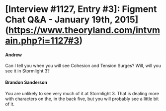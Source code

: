 # [Interview #1127, Entry #3]: Figment Chat Q&A - January 19th, 2015](https://www.theoryland.com/intvmain.php?i=1127#3)

#### Andrew

Can I tell you when you will see Cohesion and Tension Surges? Will, will you see it in Stormlight 3?

#### Brandon Sanderson

You are unlikely to see very much of it at Stormlight 3. That is dealing more with characters on the, in the back five, but you will probably see a little bit of it.

